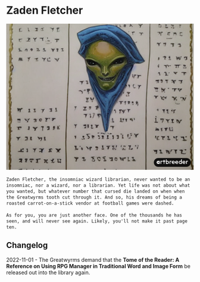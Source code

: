 # Zaden Fletcher

![Zaden_Fletchers](../Z_Photo-Album/Guide/Zaden_Fletchers.png)
```
Zaden Fletcher, the insomniac wizard librarian, never wanted to be an insomniac, nor a wizard, nor a librarian. Yet life was not about what you wanted, but whatever number that cursed die landed on when when the Greatwyrms tooth cut through it. And so, his dreams of being a roasted carrot-on-a-stick vendor at football games were dashed.

As for you, you are just another face. One of the thousands he has seen, and will never see again. Likely, you'll not make it past page ten.
```

## Changelog
2022-11-01 - The Greatwyrms demand that the **Tome of the Reader: A Reference on Using RPG Manager in Traditional Word and Image Form** be released out into the library again. 